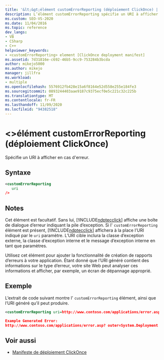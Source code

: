 ```yaml
---
title: '&lt;&gt;élément customErrorReporting (déploiement ClickOnce) | Microsoft Docs'
description: L’élément customErrorReporting spécifie un URI à afficher lorsqu’une erreur se produit au lieu d’une boîte de dialogue d’erreur affichant la pile d’exception.
ms.custom: SEO-VS-2020
ms.date: 11/04/2016
ms.topic: reference
dev_langs:
- VB
- CSharp
- C++
helpviewer_keywords:
- <customErrorReporting> element [ClickOnce deployment manifest]
ms.assetid: 7d31816e-c692-46b5-9cc9-753284b3bcda
author: mikejo5000
ms.author: mikejo
manager: jillfra
ms.workload:
- multiple
ms.openlocfilehash: 5576912fb428e15a6f8164e52d558e255e184fe3
ms.sourcegitcommit: 0893244403aae9187c9375ecf0e5c221c32c225b
ms.translationtype: MT
ms.contentlocale: fr-FR
ms.lasthandoff: 11/09/2020
ms.locfileid: "94382518"
---
```

# <a name="ltcustomerrorreportinggt-element-clickonce-deployment"></a>&lt;&gt;élément customErrorReporting (déploiement ClickOnce)
Spécifie un URI à afficher en cas d'erreur.

## <a name="syntax"></a>Syntaxe

```xml
<customErrorReporting
   uri
/>
```

## <a name="remarks"></a>Notes
 Cet élément est facultatif. Sans lui, [!INCLUDE[ndptecclick](../deployment/includes/ndptecclick_md.md)] affiche une boîte de dialogue d’erreur indiquant la pile d’exception. Si l' `customErrorReporting` élément est présent, [!INCLUDE[ndptecclick](../deployment/includes/ndptecclick_md.md)] affichera à la place l’URI indiqué par le `uri` paramètre. L’URI cible inclura la classe d’exception externe, la classe d’exception interne et le message d’exception interne en tant que paramètres.

 Utilisez cet élément pour ajouter la fonctionnalité de création de rapports d’erreurs à votre application. Étant donné que l’URI généré contient des informations sur le type d’erreur, votre site Web peut analyser ces informations et afficher, par exemple, un écran de dépannage approprié.

## <a name="example"></a>Exemple
 L’extrait de code suivant montre l' `customErrorReporting` élément, ainsi que l’URI généré qu’il peut produire.

```xml
<customErrorReporting uri=http://www.contoso.com/applications/error.asp />

Example Generated Error:
http://www.contoso.com/applications/error.asp? outer=System.Deployment.Application.InvalidDeploymentException&&inner=System.Deployment.Application.InvalidDeploymentException&&msg=The%20application%20manifest%20is%20signed,%20but%20the%20deployment%20manifest%20is%20unsigned.%20Both%20manifests%20must%20be%20either%20signed%20or%20unsigned.
```

## <a name="see-also"></a>Voir aussi
- [Manifeste de déploiement ClickOnce](../deployment/clickonce-deployment-manifest.md)